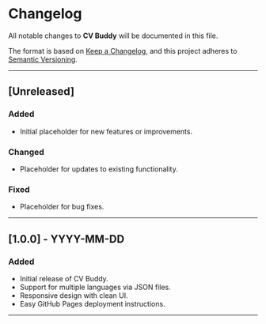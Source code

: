 # Changelog

All notable changes to **CV Buddy** will be documented in this file.

The format is based on [Keep a Changelog](https://keepachangelog.com/en/1.0.0/), and this project adheres to [Semantic Versioning](https://semver.org/).

---

## [Unreleased]

### Added
- Initial placeholder for new features or improvements.

### Changed
- Placeholder for updates to existing functionality.

### Fixed
- Placeholder for bug fixes.

---

## [1.0.0] - YYYY-MM-DD

### Added
- Initial release of CV Buddy.
- Support for multiple languages via JSON files.
- Responsive design with clean UI.
- Easy GitHub Pages deployment instructions.

---
